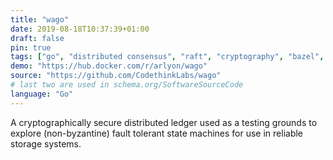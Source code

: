```yaml
---
title: "wago"
date: 2019-08-18T10:37:39+01:00
draft: false
pin: true
tags: ["go", "distributed consensus", "raft", "cryptography", "bazel", "build systems", "docker", "kubernetes"]
demo: "https://hub.docker.com/r/arlyon/wago"
source: "https://github.com/CodethinkLabs/wago"
# last two are used in schema.org/SoftwareSourceCode
language: "Go"
---
```

A cryptographically secure distributed ledger used as a testing grounds to explore
(non-byzantine) fault tolerant state machines for use in reliable storage systems.
